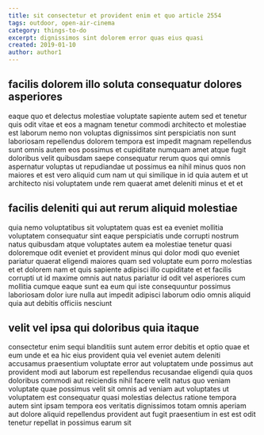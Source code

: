 ```yaml
---
title: sit consectetur et provident enim et quo article 2554
tags: outdoor, open-air-cinema
category: things-to-do
excerpt: dignissimos sint dolorem error quas eius quasi
created: 2019-01-10
author: author1
---
```


## facilis dolorem illo soluta consequatur dolores asperiores

eaque quo et delectus molestiae voluptate sapiente autem sed et tenetur quis odit vitae et eos a magnam tenetur commodi architecto et molestiae est laborum nemo non voluptas dignissimos sint perspiciatis non sunt laboriosam repellendus dolorem tempora est impedit magnam repellendus sunt omnis autem eos possimus et cupiditate numquam amet atque fugit doloribus velit quibusdam saepe consequatur rerum quos qui omnis aspernatur voluptas ut repudiandae ut possimus ea nihil minus quos non maiores et est vero aliquid cum nam ut qui similique in id quia autem et ut architecto nisi voluptatem unde rem quaerat amet deleniti minus et et et

## facilis deleniti qui aut rerum aliquid molestiae

quia nemo voluptatibus sit voluptatem quas est ea eveniet mollitia voluptatem consequatur sint eaque perspiciatis unde corrupti nostrum natus quibusdam atque voluptates autem ea molestiae tenetur quasi doloremque odit eveniet et provident minus qui dolor modi quo eveniet pariatur quaerat eligendi maiores quam sed voluptate eum porro molestias et et dolorem nam et quis sapiente adipisci illo cupiditate et et facilis corrupti ut id maxime omnis aut natus pariatur id odit vel asperiores cum mollitia cumque eaque sunt ea eum qui iste consequuntur possimus laboriosam dolor iure nulla aut impedit adipisci laborum odio omnis aliquid quia aut debitis officiis nesciunt

## velit vel ipsa qui doloribus quia itaque

consectetur enim sequi blanditiis sunt autem error debitis et optio quae et eum unde et ea hic eius provident quia vel eveniet autem deleniti accusamus praesentium voluptate error aut voluptatem unde possimus aut provident modi aut laborum est repellendus recusandae eligendi quia quos doloribus commodi aut reiciendis nihil facere velit natus quo veniam voluptate quae possimus velit sit omnis ad veniam aut voluptates ut voluptatem est consequatur quasi molestias delectus ratione tempora autem sint ipsam tempora eos veritatis dignissimos totam omnis aperiam aut dolore aliquid repellendus provident aut fugit praesentium in est est odit tenetur repellat in possimus earum sit
